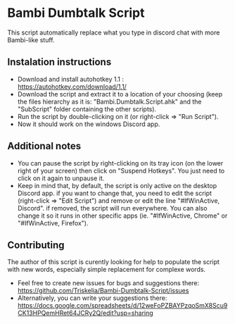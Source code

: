 # Bambi Dumbtalk Script

This script automatically replace what you type in discord chat with more Bambi-like stuff.

## Instalation instructions
- Download and install autohotkey 1.1 : https://autohotkey.com/download/1.1/
- Download the script and extract it to a location of your choosing (keep the files hierarchy as it is: "Bambi.Dumbtalk.Script.ahk" and the "SubScript" folder containing the other scripts).
- Run the script by double-clicking on it (or right-click => "Run Script").
- Now it should work on the windows Discord app.

## Additional notes
- You can pause the script by right-clicking on its tray icon (on the lower right of your screen) then click on "Suspend Hotkeys".
You just need to click on it again to unpause it.
- Keep in mind that, by default, the script is only active on the desktop Discord app. if you want to change that, you need to edit the script (right-click => "Edit Script") and remove or edit the line "#IfWinActive, Discord". if removed, the script will run everywhere. You can also change it so it runs in other specific apps (ie. "#IfWinActive, Chrome" or "#IfWinActive, Firefox").

## Contributing
The author of this script is curently looking for help to populate the script with new words, especially simple replacement for complexe words.
- Feel free to create new issues for bugs and suggestions there: https://github.com/Triskelia/Bambi-Dumbtalk-Script/issues
- Alternatively, you can write your suggestions there: https://docs.google.com/spreadsheets/d/12weFoPZBAYPzqoSmX8Scu9CK13HPQemHRet64JCRy2Q/edit?usp=sharing
